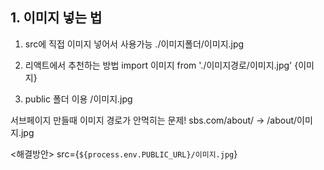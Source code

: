 ## 1. 이미지 넣는 법

1. src에 직접 이미지 넣어서 사용가능
./이미지폴더/이미지.jpg

2. 리액트에서 추천하는 방법
import 이미지 from './이미지경로/이미지.jpg'
{이미지}

3. public 폴더 이용
/이미지.jpg

서브페이지 만들때 이미지 경로가 안먹히는 문제!
sbs.com/about/  ->  /about/이미지.jpg

<해결방안>
src={`${process.env.PUBLIC_URL}/이미지.jpg`}
 
